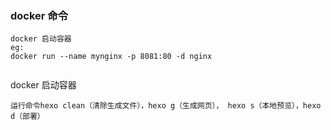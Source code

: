 ### docker 命令


```
docker 启动容器
eg:
docker run --name mynginx -p 8081:80 -d nginx


```
docker 启动容器


```angular2
运行命令hexo clean（清除生成文件），hexo g（生成网页）， hexo s（本地预览），hexo d（部署）
```
